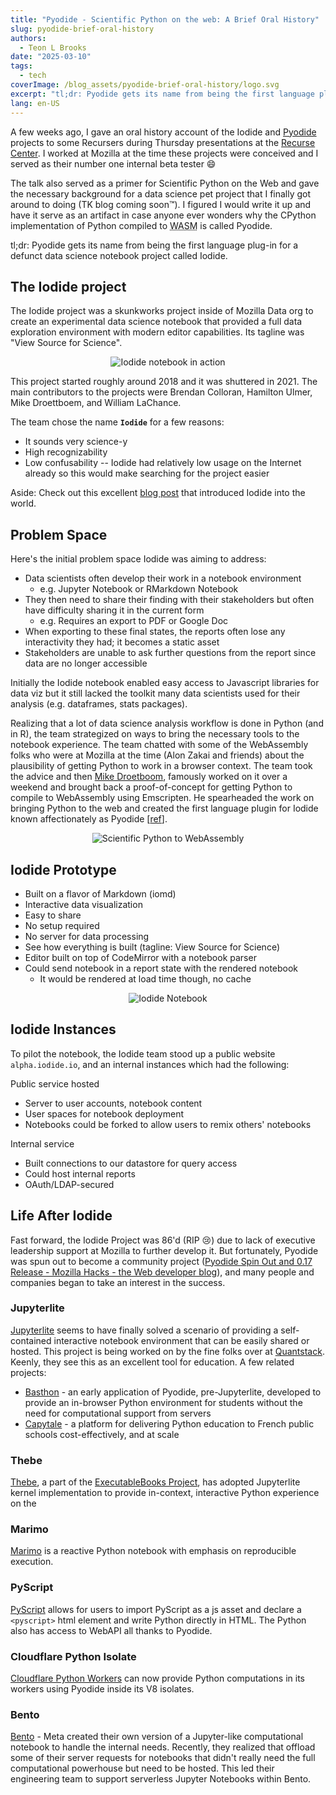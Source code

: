 ```yaml
---
title: "Pyodide - Scientific Python on the web: A Brief Oral History"
slug: pyodide-brief-oral-history
authors:
  - Teon L Brooks
date: "2025-03-10"
tags:
  - tech
coverImage: /blog_assets/pyodide-brief-oral-history/logo.svg
excerpt: "tl;dr: Pyodide gets its name from being the first language plug-in for a defunct data science notebook project called Iodide."
lang: en-US
---
```

A few weeks ago, I gave an oral history account of the Iodide and [Pyodide](https://pyodide.org) projects to some Recursers during Thursday presentations at the [Recurse Center](https://www.recurse.com/scout/click?t=f302bbc7dd078998e52bc365f1f73fa1). I worked at Mozilla at the time these projects were conceived and I served as their number one internal beta tester 😄

The talk also served as a primer for Scientific Python on the Web and gave the necessary background for a data science pet project that I finally got around to doing (TK blog coming soon™️). I figured I would write it up and have it serve as an artifact in case anyone ever wonders why the CPython implementation of Python compiled to <abbr title="Webassembly">WASM</abbr>  is called Pyodide.

tl;dr: Pyodide gets its name from being the first language plug-in for a defunct data science notebook project called Iodide.

## The Iodide project

The Iodide project was a skunkworks project inside of Mozilla Data org to create an experimental data science notebook that provided a full data exploration environment with modern editor capabilities. Its tagline was "View Source for Science".

<div style="text-align:center">
	<img src="/blog_assets/pyodide-brief-oral-history/iodide-explore-to-report.gif" alt="Iodide notebook in action">
</div>

This project started roughly around 2018 and it was shuttered in 2021. The main contributors to the projects were Brendan Colloran, Hamilton Ulmer, Mike Droettboem, and William LaChance.

The team chose the name **`Iodide`** for a few reasons:
- It sounds very science-y
- High recognizability
- Low confusability -- Iodide had relatively low usage on the Internet already so this would make searching for the project easier

Aside: Check out this excellent [blog post](https://hacks.mozilla.org/2019/03/iodide-an-experimental-tool-for-scientific-communicatiodide-for-scientific-communication-exploration-on-the-web/) that introduced Iodide into the world.

## Problem Space

Here's the initial problem space Iodide was aiming to address:
- Data scientists often develop their work in a notebook environment
	- e.g. Jupyter Notebook or RMarkdown Notebook
- They then need to share their finding with their stakeholders but often have difficulty sharing it in the current form
	- e.g. Requires an export to PDF or Google Doc
- When exporting to these final states, the reports often lose any interactivity they had; it becomes a static asset
- Stakeholders are unable to ask further questions from the report since data are no longer accessible

Initially the Iodide notebook enabled easy access to Javascript libraries for data viz but it still lacked the toolkit many data scientists used for their analysis (e.g. dataframes, stats packages).

Realizing that a lot of data science analysis workflow is done in Python (and in R), the team strategized on ways to bring the necessary tools to the notebook experience. The team chatted with some of the WebAssembly folks who were at Mozilla at the time (Alon Zakai and friends) about the plausibility of getting Python to work in a browser context. The team took the advice and then [Mike Droetboom](https://www.linkedin.com/in/mdboom), famously worked on it over a weekend and brought back a proof-of-concept for getting Python to compile to WebAssembly using Emscripten. He spearheaded the work on bringing Python to the web and created the first language plugin for Iodide known affectionately as Pyodide \[[ref](https://droettboom.com/blog/2018/04/04/python-in-the-browser/)\].

<div style="text-align:center">
	<img src="/blog_assets/pyodide-brief-oral-history/scientific-python-to-wasm.png" alt="Scientific Python to WebAssembly">
</div>

## Iodide Prototype
- Built on a flavor of Markdown (iomd)
- Interactive data visualization
- Easy to share
- No setup required
- No server for data processing
- See how everything is built (tagline: View Source for Science)
- Editor built on top of CodeMirror with a notebook parser
- Could send notebook in a report state with the rendered notebook
	- It would be rendered at load time though, no cache

<div style="text-align:center">
	<img src="/blog_assets/pyodide-brief-oral-history/iodide-notebook.png" alt="Iodide Notebook">
</div>

## Iodide Instances

To pilot the notebook, the Iodide team stood up a public website `alpha.iodide.io`, and an internal instances which had the following:

Public service hosted
- Server to user accounts, notebook content
- User spaces for notebook deployment
- Notebooks could be forked to allow users to remix others' notebooks

Internal service
- Built connections to our datastore for query access
- Could host internal reports
- OAuth/LDAP-secured

## Life After Iodide

Fast forward, the Iodide Project was 86'd (RIP 😢) due to lack of executive leadership support at Mozilla to further develop it. But fortunately, Pyodide was spun out to become a community project ([Pyodide Spin Out and 0.17 Release - Mozilla Hacks - the Web developer blog](https://hacks.mozilla.org/2021/04/pyodide-spin-out-and-0-17-release/)), and many people and companies began to take an interest in the success. 

### Jupyterlite
[Jupyterlite](https://jupyterlite.readthedocs.io) seems to have finally solved a scenario of providing a self-contained interactive notebook environment that can be easily shared or hosted. This project is being worked on by the fine folks over at [Quantstack](https://quantstack.net/). Keenly, they see this as an excellent tool for education. A few related projects:
- [Basthon](https://basthon.fr/) - an early application of Pyodide, pre-Jupyterlite, developed to provide an in-browser Python environment for students without the need for computational support from servers
- [Capytale](https://capytale2.ac-paris.fr/) - a platform for delivering Python education to French public schools cost-effectively, and at scale

### Thebe
[Thebe](https://thebe.readthedocs.io), a part of the [ExecutableBooks Project](https://executablebooks.org/), has adopted Jupyterlite kernel implementation to provide in-context, interactive Python experience on the 

### Marimo
[Marimo](https://marimo.io/) is a reactive Python notebook with emphasis on reproducible execution.

### PyScript
[PyScript](https://pyscript.net/) allows for users to import PyScript as a js asset and declare a `<pyscript>` html element and write Python directly in HTML. The Python also has access to WebAPI all thanks to Pyodide.

### Cloudflare Python Isolate
[Cloudflare Python Workers](https://blog.cloudflare.com/python-workers) can now provide Python computations in its workers using Pyodide inside its V8 isolates.

### Bento
[Bento](https://engineering.fb.com/2024/06/10/data-infrastructure/serverless-jupyter-notebooks-bento-meta/) - Meta created their own version of a Jupyter-like computational notebook to handle the internal needs. Recently, they realized that offload some of their server requests for notebooks that didn't really need the full computational powerhouse but need to be hosted. This led their engineering team to support serverless Jupyter Notebooks within Bento.
